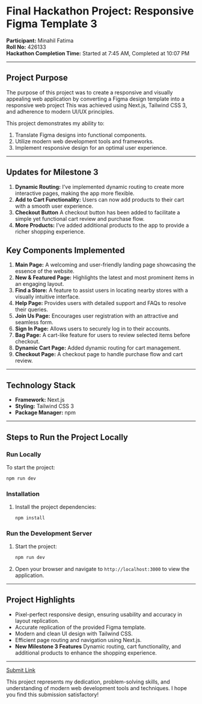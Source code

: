 # Final Hackathon Project: Responsive Figma Template 3

**Participant:** Minahil Fatima  
**Roll No:** 426133  
**Hackathon Completion Time:** Started at 7:45 AM, Completed at 10:07 PM  

---

## Project Purpose
The purpose of this project was to create a responsive and visually appealing web application by converting a Figma design template into a responsive web project This was achieved using Next.js, Tailwind CSS 3, and adherence to modern UI/UX principles. 

This project demonstrates my ability to:
1. Translate Figma designs into functional components.
2. Utilize modern web development tools and frameworks.
3. Implement responsive design for an optimal user experience.

---

## Updates for Milestone 3
1. **Dynamic Routing:** I’ve implemented dynamic routing to create more interactive pages, making the app more flexible.
2. **Add to Cart Functionality:**  Users can now add products to their cart with a smooth user experience.
3. **Checkout Button** A checkout button has been added to facilitate a simple yet functional cart review and purchase flow.
4. **More Products:**  I’ve added additional products to the app to provide a richer shopping experience.

## Key Components Implemented
1. **Main Page:** A welcoming and user-friendly landing page showcasing the essence of the website.
2. **New & Featured Page:** Highlights the latest and most prominent items in an engaging layout.
3. **Find a Store:** A feature to assist users in locating nearby stores with a visually intuitive interface.
4. **Help Page:** Provides users with detailed support and FAQs to resolve their queries.
5. **Join Us Page:** Encourages user registration with an attractive and seamless form.
6. **Sign In Page:** Allows users to securely log in to their accounts.
7. **Bag Page:** A cart-like feature for users to review selected items before checkout.
8. **Dynamic Cart Page:** Added dynamic routing for cart management.
9. **Checkout Page:** A checkout page to handle purchase flow and cart review.

---

## Technology Stack
- **Framework:** Next.js
- **Styling:** Tailwind CSS 3
- **Package Manager:** npm

---

## Steps to Run the Project Locally

### Run Locally
To start the project:
```bash
npm run dev
```
### Installation
1. Install the project dependencies:
   ```bash
   npm install
   ```

### Run the Development Server
1. Start the project:
   ```bash
   npm run dev
   ```
2. Open your browser and navigate to `http://localhost:3000` to view the application.

---

## Project Highlights
- Pixel-perfect responsive design, ensuring usability and accuracy in layout replication.
- Accurate replication of the provided Figma template.
- Modern and clean UI design with Tailwind CSS.
- Efficient page routing and navigation using Next.js.
- **New Milestone 3 Features** Dynamic routing, cart functionality, and additional products to enhance the shopping experience.

---

[Submit Link](https://docs.google.com/forms/d/e/1FAIpQLSd77V_p3TTDXxBvOE7tswNVG1OOBx3BNsbmBcgNprtDLzvcwg/viewform?usp=send_form)

This project represents my dedication, problem-solving skills, and understanding of modern web development tools and techniques. I hope you find this submission satisfactory!
